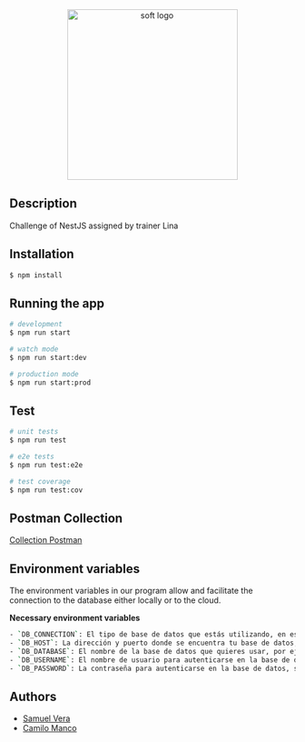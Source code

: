 <div align="center">
  <img src="https://github.com/SamuelSml8/CHALLENGE-DTO-NESTJS/assets/127326262/8bf30ce6-f1a8-4428-bf1a-a1aef54eb4ff" alt="soft logo" width="300" />
</div>

## Description

Challenge of NestJS assigned by trainer Lina

## Installation

```bash
$ npm install
```

## Running the app

```bash
# development
$ npm run start

# watch mode
$ npm run start:dev

# production mode
$ npm run start:prod
```

## Test

```bash
# unit tests
$ npm run test

# e2e tests
$ npm run test:e2e

# test coverage
$ npm run test:cov
```

## Postman Collection
[Collection Postman](https://github.com/SamuelSml8/CHALLENGE-DTO-NESTJS/files/15131372/CHALLENGE-DTO.postman_collection.json)

## Environment variables
The environment variables in our program allow and facilitate the connection to the database either locally or to the cloud.

**Necessary environment variables**
```bash
- `DB_CONNECTION`: El tipo de base de datos que estás utilizando, en este caso `mongodb://`.
- `DB_HOST`: La dirección y puerto donde se encuentra tu base de datos, por ejemplo, `localhost:27017/`.
- `DB_DATABASE`: El nombre de la base de datos que quieres usar, por ejemplo, `test`.
- `DB_USERNAME`: El nombre de usuario para autenticarse en la base de datos, si es necesario.
- `DB_PASSWORD`: La contraseña para autenticarse en la base de datos, si es necesario.

```

## Authors
- [Samuel Vera](https://github.com/SamuelSml8) 
- [Camilo Manco](https://github.com/cristianManco) 

